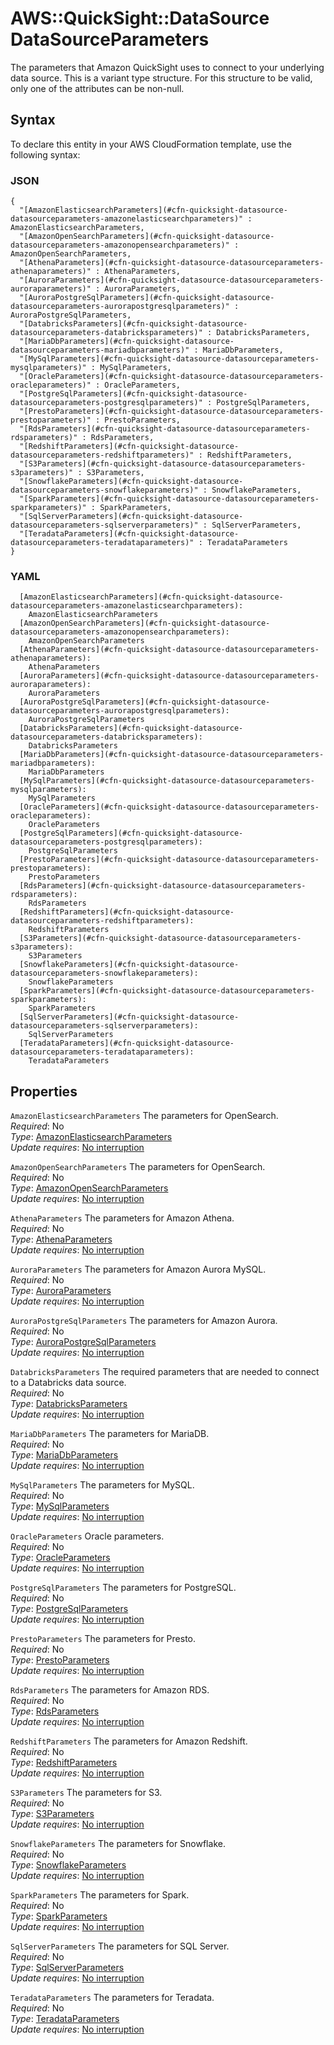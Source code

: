 # AWS::QuickSight::DataSource DataSourceParameters<a name="aws-properties-quicksight-datasource-datasourceparameters"></a>

The parameters that Amazon QuickSight uses to connect to your underlying data source\. This is a variant type structure\. For this structure to be valid, only one of the attributes can be non\-null\.

## Syntax<a name="aws-properties-quicksight-datasource-datasourceparameters-syntax"></a>

To declare this entity in your AWS CloudFormation template, use the following syntax:

### JSON<a name="aws-properties-quicksight-datasource-datasourceparameters-syntax.json"></a>

```
{
  "[AmazonElasticsearchParameters](#cfn-quicksight-datasource-datasourceparameters-amazonelasticsearchparameters)" : AmazonElasticsearchParameters,
  "[AmazonOpenSearchParameters](#cfn-quicksight-datasource-datasourceparameters-amazonopensearchparameters)" : AmazonOpenSearchParameters,
  "[AthenaParameters](#cfn-quicksight-datasource-datasourceparameters-athenaparameters)" : AthenaParameters,
  "[AuroraParameters](#cfn-quicksight-datasource-datasourceparameters-auroraparameters)" : AuroraParameters,
  "[AuroraPostgreSqlParameters](#cfn-quicksight-datasource-datasourceparameters-aurorapostgresqlparameters)" : AuroraPostgreSqlParameters,
  "[DatabricksParameters](#cfn-quicksight-datasource-datasourceparameters-databricksparameters)" : DatabricksParameters,
  "[MariaDbParameters](#cfn-quicksight-datasource-datasourceparameters-mariadbparameters)" : MariaDbParameters,
  "[MySqlParameters](#cfn-quicksight-datasource-datasourceparameters-mysqlparameters)" : MySqlParameters,
  "[OracleParameters](#cfn-quicksight-datasource-datasourceparameters-oracleparameters)" : OracleParameters,
  "[PostgreSqlParameters](#cfn-quicksight-datasource-datasourceparameters-postgresqlparameters)" : PostgreSqlParameters,
  "[PrestoParameters](#cfn-quicksight-datasource-datasourceparameters-prestoparameters)" : PrestoParameters,
  "[RdsParameters](#cfn-quicksight-datasource-datasourceparameters-rdsparameters)" : RdsParameters,
  "[RedshiftParameters](#cfn-quicksight-datasource-datasourceparameters-redshiftparameters)" : RedshiftParameters,
  "[S3Parameters](#cfn-quicksight-datasource-datasourceparameters-s3parameters)" : S3Parameters,
  "[SnowflakeParameters](#cfn-quicksight-datasource-datasourceparameters-snowflakeparameters)" : SnowflakeParameters,
  "[SparkParameters](#cfn-quicksight-datasource-datasourceparameters-sparkparameters)" : SparkParameters,
  "[SqlServerParameters](#cfn-quicksight-datasource-datasourceparameters-sqlserverparameters)" : SqlServerParameters,
  "[TeradataParameters](#cfn-quicksight-datasource-datasourceparameters-teradataparameters)" : TeradataParameters
}
```

### YAML<a name="aws-properties-quicksight-datasource-datasourceparameters-syntax.yaml"></a>

```
  [AmazonElasticsearchParameters](#cfn-quicksight-datasource-datasourceparameters-amazonelasticsearchparameters): 
    AmazonElasticsearchParameters
  [AmazonOpenSearchParameters](#cfn-quicksight-datasource-datasourceparameters-amazonopensearchparameters): 
    AmazonOpenSearchParameters
  [AthenaParameters](#cfn-quicksight-datasource-datasourceparameters-athenaparameters): 
    AthenaParameters
  [AuroraParameters](#cfn-quicksight-datasource-datasourceparameters-auroraparameters): 
    AuroraParameters
  [AuroraPostgreSqlParameters](#cfn-quicksight-datasource-datasourceparameters-aurorapostgresqlparameters): 
    AuroraPostgreSqlParameters
  [DatabricksParameters](#cfn-quicksight-datasource-datasourceparameters-databricksparameters): 
    DatabricksParameters
  [MariaDbParameters](#cfn-quicksight-datasource-datasourceparameters-mariadbparameters): 
    MariaDbParameters
  [MySqlParameters](#cfn-quicksight-datasource-datasourceparameters-mysqlparameters): 
    MySqlParameters
  [OracleParameters](#cfn-quicksight-datasource-datasourceparameters-oracleparameters): 
    OracleParameters
  [PostgreSqlParameters](#cfn-quicksight-datasource-datasourceparameters-postgresqlparameters): 
    PostgreSqlParameters
  [PrestoParameters](#cfn-quicksight-datasource-datasourceparameters-prestoparameters): 
    PrestoParameters
  [RdsParameters](#cfn-quicksight-datasource-datasourceparameters-rdsparameters): 
    RdsParameters
  [RedshiftParameters](#cfn-quicksight-datasource-datasourceparameters-redshiftparameters): 
    RedshiftParameters
  [S3Parameters](#cfn-quicksight-datasource-datasourceparameters-s3parameters): 
    S3Parameters
  [SnowflakeParameters](#cfn-quicksight-datasource-datasourceparameters-snowflakeparameters): 
    SnowflakeParameters
  [SparkParameters](#cfn-quicksight-datasource-datasourceparameters-sparkparameters): 
    SparkParameters
  [SqlServerParameters](#cfn-quicksight-datasource-datasourceparameters-sqlserverparameters): 
    SqlServerParameters
  [TeradataParameters](#cfn-quicksight-datasource-datasourceparameters-teradataparameters): 
    TeradataParameters
```

## Properties<a name="aws-properties-quicksight-datasource-datasourceparameters-properties"></a>

`AmazonElasticsearchParameters`  <a name="cfn-quicksight-datasource-datasourceparameters-amazonelasticsearchparameters"></a>
The parameters for OpenSearch\.  
*Required*: No  
*Type*: [AmazonElasticsearchParameters](aws-properties-quicksight-datasource-amazonelasticsearchparameters.md)  
*Update requires*: [No interruption](https://docs.aws.amazon.com/AWSCloudFormation/latest/UserGuide/using-cfn-updating-stacks-update-behaviors.html#update-no-interrupt)

`AmazonOpenSearchParameters`  <a name="cfn-quicksight-datasource-datasourceparameters-amazonopensearchparameters"></a>
The parameters for OpenSearch\.  
*Required*: No  
*Type*: [AmazonOpenSearchParameters](aws-properties-quicksight-datasource-amazonopensearchparameters.md)  
*Update requires*: [No interruption](https://docs.aws.amazon.com/AWSCloudFormation/latest/UserGuide/using-cfn-updating-stacks-update-behaviors.html#update-no-interrupt)

`AthenaParameters`  <a name="cfn-quicksight-datasource-datasourceparameters-athenaparameters"></a>
The parameters for Amazon Athena\.  
*Required*: No  
*Type*: [AthenaParameters](aws-properties-quicksight-datasource-athenaparameters.md)  
*Update requires*: [No interruption](https://docs.aws.amazon.com/AWSCloudFormation/latest/UserGuide/using-cfn-updating-stacks-update-behaviors.html#update-no-interrupt)

`AuroraParameters`  <a name="cfn-quicksight-datasource-datasourceparameters-auroraparameters"></a>
The parameters for Amazon Aurora MySQL\.  
*Required*: No  
*Type*: [AuroraParameters](aws-properties-quicksight-datasource-auroraparameters.md)  
*Update requires*: [No interruption](https://docs.aws.amazon.com/AWSCloudFormation/latest/UserGuide/using-cfn-updating-stacks-update-behaviors.html#update-no-interrupt)

`AuroraPostgreSqlParameters`  <a name="cfn-quicksight-datasource-datasourceparameters-aurorapostgresqlparameters"></a>
The parameters for Amazon Aurora\.  
*Required*: No  
*Type*: [AuroraPostgreSqlParameters](aws-properties-quicksight-datasource-aurorapostgresqlparameters.md)  
*Update requires*: [No interruption](https://docs.aws.amazon.com/AWSCloudFormation/latest/UserGuide/using-cfn-updating-stacks-update-behaviors.html#update-no-interrupt)

`DatabricksParameters`  <a name="cfn-quicksight-datasource-datasourceparameters-databricksparameters"></a>
The required parameters that are needed to connect to a Databricks data source\.  
*Required*: No  
*Type*: [DatabricksParameters](aws-properties-quicksight-datasource-databricksparameters.md)  
*Update requires*: [No interruption](https://docs.aws.amazon.com/AWSCloudFormation/latest/UserGuide/using-cfn-updating-stacks-update-behaviors.html#update-no-interrupt)

`MariaDbParameters`  <a name="cfn-quicksight-datasource-datasourceparameters-mariadbparameters"></a>
The parameters for MariaDB\.  
*Required*: No  
*Type*: [MariaDbParameters](aws-properties-quicksight-datasource-mariadbparameters.md)  
*Update requires*: [No interruption](https://docs.aws.amazon.com/AWSCloudFormation/latest/UserGuide/using-cfn-updating-stacks-update-behaviors.html#update-no-interrupt)

`MySqlParameters`  <a name="cfn-quicksight-datasource-datasourceparameters-mysqlparameters"></a>
The parameters for MySQL\.  
*Required*: No  
*Type*: [MySqlParameters](aws-properties-quicksight-datasource-mysqlparameters.md)  
*Update requires*: [No interruption](https://docs.aws.amazon.com/AWSCloudFormation/latest/UserGuide/using-cfn-updating-stacks-update-behaviors.html#update-no-interrupt)

`OracleParameters`  <a name="cfn-quicksight-datasource-datasourceparameters-oracleparameters"></a>
Oracle parameters\.  
*Required*: No  
*Type*: [OracleParameters](aws-properties-quicksight-datasource-oracleparameters.md)  
*Update requires*: [No interruption](https://docs.aws.amazon.com/AWSCloudFormation/latest/UserGuide/using-cfn-updating-stacks-update-behaviors.html#update-no-interrupt)

`PostgreSqlParameters`  <a name="cfn-quicksight-datasource-datasourceparameters-postgresqlparameters"></a>
The parameters for PostgreSQL\.  
*Required*: No  
*Type*: [PostgreSqlParameters](aws-properties-quicksight-datasource-postgresqlparameters.md)  
*Update requires*: [No interruption](https://docs.aws.amazon.com/AWSCloudFormation/latest/UserGuide/using-cfn-updating-stacks-update-behaviors.html#update-no-interrupt)

`PrestoParameters`  <a name="cfn-quicksight-datasource-datasourceparameters-prestoparameters"></a>
The parameters for Presto\.  
*Required*: No  
*Type*: [PrestoParameters](aws-properties-quicksight-datasource-prestoparameters.md)  
*Update requires*: [No interruption](https://docs.aws.amazon.com/AWSCloudFormation/latest/UserGuide/using-cfn-updating-stacks-update-behaviors.html#update-no-interrupt)

`RdsParameters`  <a name="cfn-quicksight-datasource-datasourceparameters-rdsparameters"></a>
The parameters for Amazon RDS\.  
*Required*: No  
*Type*: [RdsParameters](aws-properties-quicksight-datasource-rdsparameters.md)  
*Update requires*: [No interruption](https://docs.aws.amazon.com/AWSCloudFormation/latest/UserGuide/using-cfn-updating-stacks-update-behaviors.html#update-no-interrupt)

`RedshiftParameters`  <a name="cfn-quicksight-datasource-datasourceparameters-redshiftparameters"></a>
The parameters for Amazon Redshift\.  
*Required*: No  
*Type*: [RedshiftParameters](aws-properties-quicksight-datasource-redshiftparameters.md)  
*Update requires*: [No interruption](https://docs.aws.amazon.com/AWSCloudFormation/latest/UserGuide/using-cfn-updating-stacks-update-behaviors.html#update-no-interrupt)

`S3Parameters`  <a name="cfn-quicksight-datasource-datasourceparameters-s3parameters"></a>
The parameters for S3\.  
*Required*: No  
*Type*: [S3Parameters](aws-properties-quicksight-datasource-s3parameters.md)  
*Update requires*: [No interruption](https://docs.aws.amazon.com/AWSCloudFormation/latest/UserGuide/using-cfn-updating-stacks-update-behaviors.html#update-no-interrupt)

`SnowflakeParameters`  <a name="cfn-quicksight-datasource-datasourceparameters-snowflakeparameters"></a>
The parameters for Snowflake\.  
*Required*: No  
*Type*: [SnowflakeParameters](aws-properties-quicksight-datasource-snowflakeparameters.md)  
*Update requires*: [No interruption](https://docs.aws.amazon.com/AWSCloudFormation/latest/UserGuide/using-cfn-updating-stacks-update-behaviors.html#update-no-interrupt)

`SparkParameters`  <a name="cfn-quicksight-datasource-datasourceparameters-sparkparameters"></a>
The parameters for Spark\.  
*Required*: No  
*Type*: [SparkParameters](aws-properties-quicksight-datasource-sparkparameters.md)  
*Update requires*: [No interruption](https://docs.aws.amazon.com/AWSCloudFormation/latest/UserGuide/using-cfn-updating-stacks-update-behaviors.html#update-no-interrupt)

`SqlServerParameters`  <a name="cfn-quicksight-datasource-datasourceparameters-sqlserverparameters"></a>
The parameters for SQL Server\.  
*Required*: No  
*Type*: [SqlServerParameters](aws-properties-quicksight-datasource-sqlserverparameters.md)  
*Update requires*: [No interruption](https://docs.aws.amazon.com/AWSCloudFormation/latest/UserGuide/using-cfn-updating-stacks-update-behaviors.html#update-no-interrupt)

`TeradataParameters`  <a name="cfn-quicksight-datasource-datasourceparameters-teradataparameters"></a>
The parameters for Teradata\.  
*Required*: No  
*Type*: [TeradataParameters](aws-properties-quicksight-datasource-teradataparameters.md)  
*Update requires*: [No interruption](https://docs.aws.amazon.com/AWSCloudFormation/latest/UserGuide/using-cfn-updating-stacks-update-behaviors.html#update-no-interrupt)